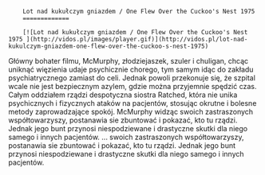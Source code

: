 
        Lot nad kukułczym gniazdem / One Flew Over the Cuckoo's Nest 1975 
        =============
        
        [![Lot nad kukułczym gniazdem / One Flew Over the Cuckoo's Nest 1975 ](http://vidos.pl/images/player.gif)](http://vidos.pl/lot-nad-kukulczym-gniazdem-one-flew-over-the-cuckoo-s-nest-1975)
        
        
 Główny bohater filmu, McMurphy, złodziejaszek, szuler i chuligan, chcąc uniknąć więzienia udaje psychicznie chorego, tym samym idąc do zakładu psychiatrycznego zamiast do celi. Jednak powoli przekonuje się, że szpital wcale nie jest bezpiecznym azylem, gdzie można przyjemnie spędzić czas. Całym oddziałem rządzi despotyczna siostra Ratched, która nie unika psychicznych i fizycznych ataków na pacjentów, stosując okrutne i bolesne metody zaprowadzające spokój. McMurphy widząc swoich zastraszonych współtowarzyszy, postanawia sie zbuntować i pokazać, kto tu rządzi. Jednak jego bunt przynosi niespodziewane i drastyczne skutki dla niego samego i innych pacjentów.  ... swoich zastraszonych współtowarzyszy, postanawia sie zbuntować i pokazać, kto tu rządzi. Jednak jego bunt przynosi niespodziewane i drastyczne skutki dla niego samego i innych pacjentów.
    